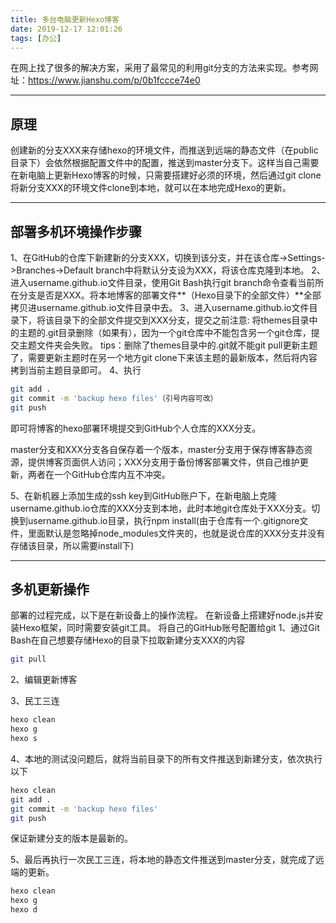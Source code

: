 ```yaml
---
title: 多台电脑更新Hexo博客
date: 2019-12-17 12:01:26
tags: [办公]
---
```

在网上找了很多的解决方案，采用了最常见的利用git分支的方法来实现。参考网址：https://www.jianshu.com/p/0b1fccce74e0

---

## 原理
创建新的分支XXX来存储hexo的环境文件，而推送到远端的静态文件（在public目录下）会依然根据配置文件中的配置，推送到master分支下。这样当自己需要在新电脑上更新Hexo博客的时候，只需要搭建好必须的环境，然后通过git clone将新分支XXX的环境文件clone到本地，就可以在本地完成Hexo的更新。
<!--more-->

---

## 部署多机环境操作步骤
1、在GitHub的仓库下新建新的分支XXX，切换到该分支，并在该仓库->Settings->Branches->Default branch中将默认分支设为XXX，将该仓库克隆到本地。
2、进入username.github.io文件目录，使用Git Bash执行git branch命令查看当前所在分支是否是XXX。将本地博客的部署文件**（Hexo目录下的全部文件）**全部拷贝进username.github.io文件目录中去。
3、进入username.github.io文件目录下，将该目录下的全部文件提交到XXX分支，提交之前注意:
将themes目录中的主题的.git目录删除（如果有），因为一个git仓库中不能包含另一个git仓库，提交主题文件夹会失败。
tips：删除了themes目录中的.git就不能git pull更新主题了，需要更新主题时在另一个地方git clone下来该主题的最新版本，然后将内容拷到当前主题目录即可。
4、执行
```bash
git add .
git commit -m 'backup hexo files'（引号内容可改）
git push
```
即可将博客的hexo部署环境提交到GitHub个人仓库的XXX分支。

master分支和XXX分支各自保存着一个版本，master分支用于保存博客静态资源，提供博客页面供人访问；XXX分支用于备份博客部署文件，供自己维护更新，两者在一个GitHub仓库内互不冲突。

5、在新机器上添加生成的ssh key到GitHub账户下，在新电脑上克隆username.github.io仓库的XXX分支到本地，此时本地git仓库处于XXX分支。切换到username.github.io目录，执行npm install(由于仓库有一个.gitignore文件，里面默认是忽略掉node_modules文件夹的，也就是说仓库的XXX分支并没有存储该目录，所以需要install下)

---

## 多机更新操作
部署的过程完成，以下是在新设备上的操作流程。
在新设备上搭建好node.js并安装Hexo框架，同时需要安装git工具。
将自己的GitHub账号配置给git
1、通过Git Bash在自己想要存储Hexo的目录下拉取新建分支XXX的内容
```bash
git pull
```
2、编辑更新博客

3、民工三连
```bash
hexo clean
hexo g
hexo s
```

4、本地的测试没问题后，就将当前目录下的所有文件推送到新建分支，依次执行以下
```bash
hexo clean
git add .
git commit -m 'backup hexo files'
git push
```
保证新建分支的版本是最新的。

5、最后再执行一次民工三连，将本地的静态文件推送到master分支，就完成了远端的更新。
```bash
hexo clean
hexo g
hexo d
```